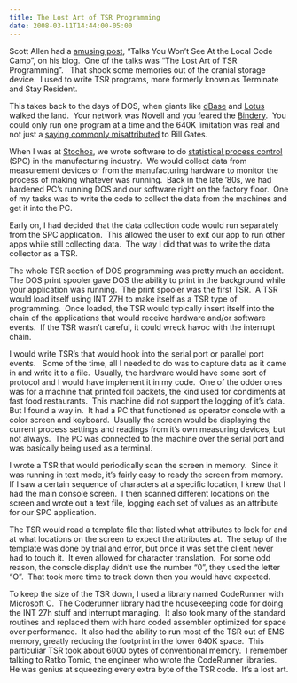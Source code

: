 ```yaml
---
title: The Lost Art of TSR Programming
date: 2008-03-11T14:44:00-05:00
---
```

Scott Allen had a [amusing post](http://odetocode.com/Blogs/scott/archive/2008/03/10/11882.aspx "Talks You Won’t See At the Local Code Camp"), &#8220;Talks You Won’t See At the Local Code Camp&#8221;, on his blog.  One of the talks was &#8220;The Lost Art of TSR Programming&#8221;.   That shook some memories out of the cranial storage device.  I used to write TSR programs, more formerly known as Terminate and Stay Resident.

This takes back to the days of DOS, when giants like [dBase](http://en.wikipedia.org/wiki/DBase) and [Lotus](http://en.wikipedia.org/wiki/Lotus_123) walked the land.  Your network was Novell and you feared the [Bindery](http://docsrv.sco.com/SDK_wcpg/wcpgC.Comparing_the_netware_bindery_a.html).  You could only run one program at a time and the 640K limitation was real and not just a [saying commonly misattributed](http://tickletux.wordpress.com/2007/02/20/did-bill-gates-say-the-640k-line/ "Did Bill Gates say the 640k line?") to Bill Gates.

When I was at [Stochos](http://www.stochos.com/), we wrote software to do [statistical process control](http://www.stochos.com/customzed_spc_training.htm) (SPC) in the manufacturing industry.  We would collect data from measurement devices or from the manufacturing hardware to monitor the process of making whatever was running.  Back in the late &#8217;80s, we had hardened PC&#8217;s running DOS and our software right on the factory floor.  One of my tasks was to write the code to collect the data from the machines and get it into the PC.

Early on, I had decided that the data collection code would run separately from the SPC application.  This allowed the user to exit our app to run other apps while still collecting data.  The way I did that was to write the data collector as a TSR.

The whole TSR section of DOS programming was pretty much an accident.  The DOS print spooler gave DOS the ability to print in the background while your application was running.  The print spooler was the first TSR.  A TSR would load itself using INT 27H to make itself as a TSR type of programming.  Once loaded, the TSR would typically insert itself into the chain of the applications that would receive hardware and/or software events.  If the TSR wasn&#8217;t careful, it could wreck havoc with the interrupt chain.

I would write TSR&#8217;s that would hook into the serial port or parallel port events.   Some of the time, all I needed to do was to capture data as it came in and write it to a file.  Usually, the hardware would have some sort of protocol and I would have implement it in my code.  One of the odder ones was for a machine that printed foil packets, the kind used for condiments at fast food restaurants.  This machine did not support the logging of it&#8217;s data.  But I found a way in.  It had a PC that functioned as operator console with a color screen and keyboard.  Usually the screen would be displaying the current process settings and readings from it&#8217;s own measuring devices, but not always.  The PC was connected to the machine over the serial port and was basically being used as a terminal.

I wrote a TSR that would periodically scan the screen in memory.  Since it was running in text mode, it&#8217;s fairly easy to ready the screen from memory.  If I saw a certain sequence of characters at a specific location, I knew that I had the main console screen.  I then scanned different locations on the screen and wrote out a text file, logging each set of values as an attribute for our SPC application.

The TSR would read a template file that listed what attributes to look for and at what locations on the screen to expect the attributes at.  The setup of the template was done by trial and error, but once it was set the client never had to touch it.  It even allowed for character translation.  For some odd reason, the console display didn&#8217;t use the number &#8220;0&#8221;, they used the letter &#8220;O&#8221;.  That took more time to track down then you would have expected.

To keep the size of the TSR down, I used a library named CodeRunner with Microsoft C.  The Coderunner library had the housekeeping code for doing the INT 27h stuff and interrupt managing.  It also took many of the standard routines and replaced them with hard coded assembler optimized for space over performance.  It also had the ability to run most of the TSR out of EMS memory, greatly reducing the footprint in the lower 640K space.  This particuliar TSR took about 6000 bytes of conventional memory.  I remember talking to Ratko Tomic, the engineer who wrote the CodeRunner libraries.  He was genius at squeezing every extra byte of the TSR code.  It&#8217;s a lost art.
